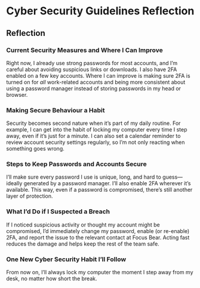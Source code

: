# Cyber Security Guidelines Reflection

## Reflection

### Current Security Measures and Where I Can Improve
Right now, I already use strong passwords for most accounts, and I’m careful about avoiding suspicious links or downloads. I also have 2FA enabled on a few key accounts. Where I can improve is making sure 2FA is turned on for *all* work-related accounts and being more consistent about using a password manager instead of storing passwords in my head or browser.

### Making Secure Behaviour a Habit
Security becomes second nature when it’s part of my daily routine. For example, I can get into the habit of locking my computer every time I step away, even if it’s just for a minute. I can also set a calendar reminder to review account security settings regularly, so I’m not only reacting when something goes wrong.

### Steps to Keep Passwords and Accounts Secure
I’ll make sure every password I use is unique, long, and hard to guess—ideally generated by a password manager. I’ll also enable 2FA wherever it’s available. This way, even if a password is compromised, there’s still another layer of protection.

### What I’d Do if I Suspected a Breach
If I noticed suspicious activity or thought my account might be compromised, I’d immediately change my password, enable (or re-enable) 2FA, and report the issue to the relevant contact at Focus Bear. Acting fast reduces the damage and helps keep the rest of the team safe.

### One New Cyber Security Habit I’ll Follow
From now on, I’ll always lock my computer the moment I step away from my desk, no matter how short the break.
